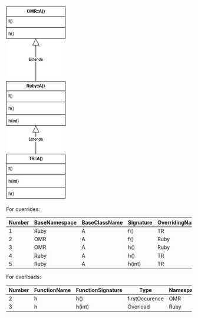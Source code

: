 ![Class Hierarchy](https://github.com/samasri/omr/blob/master/tools/compiler/OMRStatistics/doc/resources/Case2.png)

For overrides:

Number | BaseNamespace | BaseClassName | Signature | OverridingNamespace | OverridingClassName |
| --- | --- | --- | --- | --- | --- |
| 1 | Ruby | A | f() | TR | A |
| 2 | OMR | A | f() | Ruby | A |
| 3 | OMR | A | h() | Ruby | A |
| 4 | Ruby | A | h() | TR | A |
| 5 | Ruby | A | h(int) | TR | A |

For overloads:

Number | FunctionName | FunctionSignature | Type | Namespace | ClassName |
| --- | --- | --- | --- | --- | --- |
| 2 | h | h() | firstOccurence | OMR | A |
| 3 | h | h(int) | Overload | Ruby | A |
